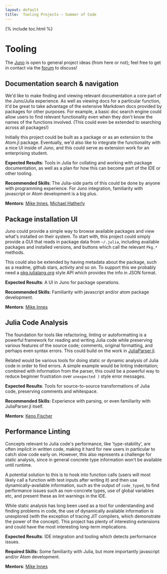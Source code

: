 ```yaml
---
layout: default
title:  Tooling Projects – Summer of Code
---
```


{% include toc.html %}

# Tooling

The [Juno](http://junolab.org) is open to general project ideas (from here or not); feel free to get in contact via the [forum](http://discourse.julialang.org/) to discuss!

## Documentation search & navigation

We'd like to make finding and viewing relevant documentation a core part of the Juno/Julia experience. As well as viewing docs for a particular function, it'd be great to take advantage of the extensive Markdown docs provided by packages for other purposes. For example, a basic doc search engine could allow users to find relevant functionality even when they don't know the names of the functions involved. (This could even be extended to searching across all packages!)

Initially this project could be built as a package or as an extension to the Atom.jl package. Eventually, we'd also like to integrate the functionality with a nice UI inside of Juno, and this could serve as extension work for an enterprising student.

**Expected Results**: Tools in Julia for collating and working with package documentation, as well as a plan for how this can become part of the IDE or other tooling.

**Recommended Skills**: The Julia-side parts of this could be done by anyone with programming experience. For Juno integration, familiarity with javascript or Atom development is a big plus.

**Mentors**: [Mike Innes](https://github.com/mikeinnes), [Michael Hatherly](https://github.com/michaelhatherly)

## Package installation UI

Juno could provide a simple way to browse available packages and view what's installed on their system. To start with, this project could simply provide a GUI that reads in package data from `~/.julia`, including available packages and installed versions, and buttons which call the relevant `Pkg.*` methods.

This could also be extended by having metadata about the package, such as a readme, github stars, activity and so on. To support this we probably need a [pkg.julialang.org](http://pkg.julialang.org) style API which provides the info in JSON format.

**Expected Results**: A UI in Juno for package operations.

**Recommended Skills**: Familiarity with javascript and/or atom package development.

**Mentors**: [Mike Innes](https://github.com/mikeinnes)

## Julia Code Analysis

The foundation for tools like refactoring, linting or autoformatting is a powerful framework for reading and writing Julia code while preserving various features of the source code; comments, original formatting, and perhaps even syntax errors. This could build on the work in [JuliaParser.jl](https://github.com/JuliaLang/JuliaParser.jl).

Related would be various tools for doing static or dynamic analysis of Julia code in order to find errors. A simple example would be linting indentation; combined with information from the parser, this could be a powerful way to reduce beginner frustration over `unexpected )` style error messages.

**Expected Results**: Tools for source-to-source transformations of Julia code, preserving comments and whitespace.

**Recommended Skills**: Experience with parsing, or even familiarity with JuliaParser.jl itself.

**Mentors**: [Keno Fischer](https://github.com/Keno)

## Performance Linting

Concepts relevant to Julia code's performance, like 'type-stability', are often implicit in written code, making it hard for new users in particular to catch slow code early on. However, this also represents a challenge for static analysis, since in general concrete type information won't be available until runtime.

A potential solution to this is to hook into function calls (users will most likely call a function with test inputs after writing it) and then use dynamically-available information, such as the output of `code_typed`, to find performance issues such as non-concrete types, use of global variables etc, and present these as lint warnings in the IDE.

While static analysis has long been used as a tool for understanding and finding problems in code, the use of dynamically available information is unexplored (with the exception of tracing JIT compilers, which demonstrate the power of the concept). This project has plenty of interesting extensions and could have the most interesting long-term implications.

**Expected Results**: IDE integration and tooling which detects performance issues.

**Required Skills:** Some familiarity with Julia, but more importantly javascript and/or Atom development.

**Mentors**: [Mike Innes](https://github.com/MikeInnes)
